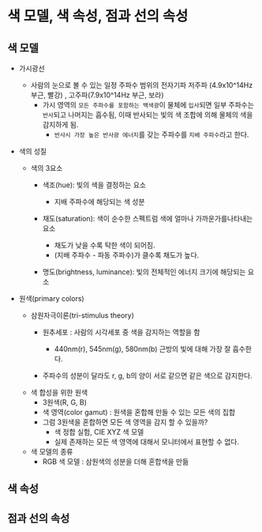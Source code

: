 # 색 모델, 색 속성, 점과 선의 속성
## 색 모델
- 가시광선
  - 사람의 눈으로 볼 수 있는 일정 주파수 범위의 전자기파 저주파 (4.9x10^14Hz 부근, 빨강) , 고주파(7.9x10^14Hz 부근, 보라) 
    - 가시 영역의 `모든 주파수를 포함하는 백색광`이 물체에 `입사`되면 일부 주파수는 `반사`되고 나머지는 흡수됨, 이때 반사되는 빛의 색 조합에 의해 물체의 색을 감지하게 됨.
      - `반사시 가장 높은 반사광 에너지`를 갖는 주파수를 `지배 주파수`라고 한다.
    


- 색의 성질
  - 색의 3요소
    - 색조(hue): 빛의 색을 결정하는 요소
      - 지배 주파수에 해당되는 색 성분
      
    - 채도(saturation): 색이 순수한 스펙트럼 색에 얼마나 가까운가를나타내는 요소
      - 채도가 낮을 수록 탁한 색이 되어짐.
      - (지배 주파수 - 파동 주파수)가 클수록 채도가 높다.
    - 명도(brightness, luminance): 빛의 전체적인 에너지 크기에 해당되는 요소

  
- 원색(primary colors)
  - 삼원자극이론(tri-stimulus theory)
    - 원추세포 : 사람의 시각세포 중 색을 감지하는 역할을 함
      - 440nm(r), 545nm(g), 580nm(b) 근방의 빛에 대해 가장 잘 흡수한다.

    - 주파수의 성분이 달라도 r, g, b의 양이 서로 같으면 같은 색으로 감지한다.
  - 색 합성을 위한 원색
    - 3원색(R, G, B)
    - 색 영역(color gamut) : 원색을 혼합해 만들 수 있는 모든 색의 집합
    - 그럼 3원색을 혼합하면 모든 색 영역을 감지 할 수 있을까?
      - 색 정합 실험, CIE XYZ 색 모델
      - 실제 존재하는 모든 색 영역에 대해서 모니터에서 표현할 수 없다.
  - 색 모델의 종류
    - RGB 색 모델 : 삼원색의 성분을 더해 혼합색을 만듦
## 색 속성


## 점과 선의 속성


